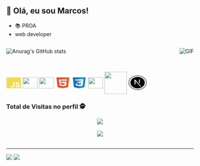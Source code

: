 
## 👋 Olá, eu sou Marcos!

- 📚 PROA
- web developer
##

<img align="right" alt="GIF" src="https://media.giphy.com/media/iIqmM5tTjmpOB9mpbn/giphy.gif" />


![Anurag's GitHub stats](https://github-readme-stats.vercel.app/api?username=vmaarcos&show_icons=true&theme=radical)

##

<div style="display: inline_block"><br>
  <img align="center"  height="30" width="40" src="https://raw.githubusercontent.com/devicons/devicon/master/icons/javascript/javascript-plain.svg">
    <img align="center"  height="30" width="40" src="https://raw.githubusercontent.com/jmnote/z-icons/master/svg/java.svg">
    <img align="center"  height="30" width="40" src="https://raw.githubusercontent.com/jmnote/z-icons/master/svg/git.svg">
  <img align="center" height="30" width="40" src="https://raw.githubusercontent.com/devicons/devicon/master/icons/html5/html5-original.svg">
  <img align="center" height="30" width="40" src="https://raw.githubusercontent.com/devicons/devicon/master/icons/css3/css3-original.svg">
    <img align="center" height="30" width="40" src="https://raw.githubusercontent.com/danielcranney/readme-generator/main/public/icons/skills/react-colored.svg">
  <img align="center"  height="60" width="60"src="https://cdn.jsdelivr.net/gh/devicons/devicon/icons/tailwindcss/tailwindcss-original-wordmark.svg" />
   <img align="center"  height="40" width="50"src="https://github.com/Pedro-Murilo/icons-for-readme/blob/main/.github/nextjs-icon.svg" alt="NextJS Icon" />
      
      
   ### Total de Visitas no perfil :detective: <br>

 <p align="center"> 
   <img alingn="center" src="https://profile-counter.glitch.me/vmaarcos/count.svg" />
 </p>
 
  <div align='center'>
<a height="150em" href="http://www.github.com/vmaarcos"><img src="https://github-readme-streak-stats.herokuapp.com/?user=vmaarcos&stroke=2ea043&background=171717&ring=3382ed&fire=3382ed&currStreakNum=0bd967&currStreakLabel=3382ed&sideNums=0bd967&sideLabels=3382ed&dates=0bd967&hide_border=true" /></a>
</div>
  
  ##
 <hr>
<div> 
  <a href="https://www.instagram.com/v.maarcos_/" target="_blank"><img src="https://img.shields.io/badge/-Instagram-%23E4405F?style=for-the-badge&logo=instagram&logoColor=white" target="_blank"></a>
  <a href="https://www.linkedin.com/in/marcos-vinicios-02174b24b/" target="_blank"><img src="https://img.shields.io/badge/-LinkedIn-%230077B5?style=for-the-badge&logo=linkedin&logoColor=white" target="_blank"></a> 
  
</div>

